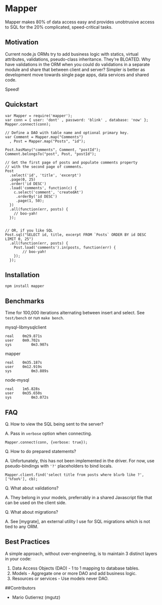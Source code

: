 # Mapper

Mapper makes 80% of data access easy and provides unobtrusive access
to SQL for the 20% complicated, speed-critical tasks.


## Motivation

Current node.js ORMs try to add business logic with statics,
virtual attributes, validations, pseudo-class inheritance. They're BLOATED.
Why have validations in the ORM when you could do validations in a separate
module and share that between client and server? Simpler is better as
development move towards single page apps, data services and shared code.

Speed!


## Quickstart

    var Mapper = require('mapper');
    var conn = { user: 'dont' , password: 'blink' , database: 'now' };
    Mapper.connect(conn);

    // Define a DAO with table name and optional primary key.
    var Comment = Mapper.map("Comments")
      , Post = Mapper.map("Posts", "id");

    Post.hasMany("comments", Comment, "postId");
    Comment.belongsTo("post", Post, "postId");

    // Get the first page of posts and populate comments property
    // with the second page of comments.
    Post
      .select('id', 'title', 'excerpt')
      .page(0, 25)
      .order('id DESC')
      .load('comments', function(c) {
        c.select('comment', 'createdAt')
         .orderBy('id DESC')
         .page(1, 50);
      })
      .all(function(err, posts) {
        // boo-yah!
      });


    // OR, if you like SQL
    Post.sql("SELECT id, title, excerpt FROM `Posts` ORDER BY id DESC LIMIT 0, 25")
      .all(function(err, posts) {
        Post.load('comments').in(posts, function(err) {
            // boo-yah!
        });
      });


## Installation

    npm install mapper


## Benchmarks

Time for 100,000 iterations alternating between insert and select. See `test/bench` or run `make bench`.

mysql-libmysqlclient

    real	0m29.871s
    user	0m9.702s
    sys	        0m3.907s

mapper

    real	0m35.187s
    user	0m12.919s
    sys	        0m3.889s

node-mysql

    real	1m5.828s
    user	0m35.650s
    sys	        0m3.072s


## FAQ

Q. How to view the SQL being sent to the server?

A. Pass in `verbose` option when connecting.

    Mapper.connect(conn, {verbose: true});

Q. How to do prepared statements?

A. Unfortunately, this has not been implemented in the driver. For now,
   use pseudo-bindings with `'?'` placeholders to bind locals.

    Mapper.client.find('select title from posts where blurb like ?', ['%foo%'], cb);


Q. What about validations?

A. They belong in your models, preferrably in a shared Javascript file that
   can be used on the client side.

Q. What about migrations?

A. See [mygrate],  an external utility I use for SQL migrations which is not
   tied to any ORM.


## Best Practices

A simple approach, without over-engineering, is to maintain 3 distinct layers in your code:

1. Data Access Objects (DAO) - 1 to 1 mapping to database tables.
2. Models - Aggregate one or more DAO and add business logic.
3. Resources or services - Use models never DAO.


##Contributors

* Mario Gutierrez (mgutz)

